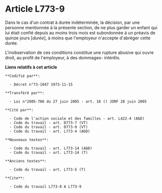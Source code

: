 # Article L773-9

Dans le cas d'un contrat à durée indéterminée, la décision, par une personne mentionnée à la présente section, de ne plus
garder un enfant qui lui était confié depuis au moins trois mois est subordonnée à un préavis de quinze jours [*durée*], à
moins que l'employeur n'accepte d'abréger cette durée.

L'inobservation de ces conditions constitue une rupture abusive qui ouvre droit, au profit de l'employeur, à des dommages-
intérêts.

**Liens relatifs à cet article**

	**Codifié par**:

	  - Décret n°73-1047 1973-11-15

	**Transféré par**:

	  - Loi n°2005-706 du 27 juin 2005 - art. 16 () JORF 28 juin 2005

	**Cité par**:

	  - Code de l'action sociale et des familles - art. L422-4 (AbD)
	  - Code du travail - art. D773-7 (VT)
	  - Code du travail - art. D773-9 (VT)
	  - Code du travail - art. L773-4 (AbD)

	**Nouveaux textes**:

	  - Code du travail - art. L773-14 (AbD)
	  - Code du travail - art. L773-14 (T)

	**Anciens textes**:

	  - Code du travail - art. L773-5 (T)

	**Cite**:

	  - Code du travail L773-8 A L773-9
